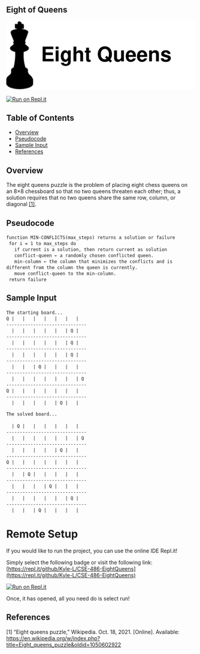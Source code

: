 ## Eight of Queens <!-- omit in toc -->
![Eight Queens](docs/header.svg)

[![Run on Repl.it](https://repl.it/badge/github/Kyle-L/CSE-486-EightQueens)](https://repl.it/github/Kyle-L/CSE-486-EightQueens)

## Table of Contents <!-- omit in toc -->
- [Overview](#overview)
- [Pseudocode](#pseudocode)
- [Sample Input](#sample-input)
- [References](#references)

## Overview
The eight queens puzzle is the problem of placing eight chess queens on an 8×8 chessboard so that no two queens threaten each other; thus, a solution requires that no two queens share the same row, column, or diagonal [[1]](#refences).

## Pseudocode
```
function MIN-CONFLICTS(max_steps) returns a solution or failure
 for i = 1 to max_steps do
   if current is a solution, then return current as solution
   conflict-queen ← a randomly chosen conflicted queen.
   min-column ← the column that minimizes the conflicts and is different from the column the queen is currently.
   move conflict-queen to the min-column.
 return failure
```

## Sample Input
```
The starting board...
Q |   |   |   |   |   |   |  
------------------------------
  |   |   |   |   |   | Q |  
------------------------------
  |   |   |   |   |   | Q |  
------------------------------
  |   |   |   |   |   | Q |  
------------------------------
  |   |   | Q |   |   |   |  
------------------------------
  |   |   |   |   |   |   | Q
------------------------------
Q |   |   |   |   |   |   |  
------------------------------
  |   |   |   |   | Q |   |  
```

```
The solved board...

  | Q |   |   |   |   |   |  
------------------------------
  |   |   |   |   |   |   | Q
------------------------------
  |   |   |   |   | Q |   |  
------------------------------
Q |   |   |   |   |   |   |  
------------------------------
  |   | Q |   |   |   |   |  
------------------------------
  |   |   |   | Q |   |   |  
------------------------------
  |   |   |   |   |   | Q |  
------------------------------
  |   |   | Q |   |   |   |
```

# Remote Setup
If you would like to run the project, you can use the online IDE Repl.it!

Simply select the following badge or visit the following link: [https://repl.it/github/Kyle-L/CSE-486-EightQueens](https://repl.it/github/Kyle-L/CSE-486-EightQueens)

[![Run on Repl.it](https://repl.it/badge/github/Kyle-L/CSE-486-EightQueens)](https://repl.it/github/Kyle-L/CSE-486-EightQueens)

Once, it has opened, all you need do is select run!

## References
[1] “Eight queens puzzle,” Wikipedia. Oct. 18, 2021. [Online]. Available: https://en.wikipedia.org/w/index.php?title=Eight_queens_puzzle&oldid=1050602922
